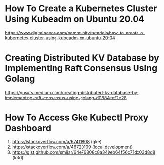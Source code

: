 # How To Create a Kubernetes Cluster Using Kubeadm on Ubuntu 20.04

https://www.digitalocean.com/community/tutorials/how-to-create-a-kubernetes-cluster-using-kubeadm-on-ubuntu-20-04

# Creating Distributed KV Database by Implementing Raft Consensus Using Golang

https://yusufs.medium.com/creating-distributed-kv-database-by-implementing-raft-consensus-using-golang-d0884eef2e28

# How To Access Gke Kubectl Proxy Dashboard

1. https://stackoverflow.com/a/67411808 (gke)
2. https://stackoverflow.com/a/46720109 (local development)
3. https://gist.github.com/smijar/64e76808c8a349eb64f56c71dc03d8d8 (k3d)
